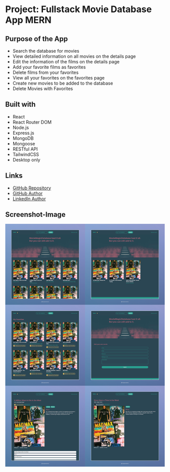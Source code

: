 # Project: Fullstack Movie Database App MERN

## Purpose of the App

- Search the database for movies
- View detailed information on all movies on the details page
- Edit the information of the films on the details page
- Add your favorite films as favorites
- Delete films from your favorites
- View all your favorites on the favorites page
- Create new movies to be added to the database
- Delete Movies with Favorites

## Built with

- React
- React Router DOM
- Node.js
- Express.js
- MongoDB
- Mongoose
- RESTful API
- TailwindCSS
- Desktop only

## Links

- [GitHub Repository](https://github.com/thomaserdmenger/Movie-Database-MERN)
- [GitHub Author](https://github.com/thomaserdmenger)
- [LinkedIn Author](https://www.linkedin.com/in/thomaserdmenger/)

## Screenshot-Image

![](./frontend/public/images/screenshot.png)
